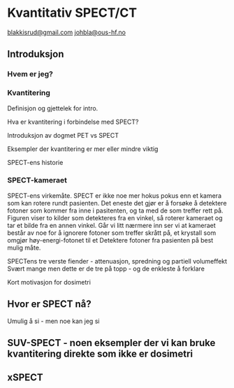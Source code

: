 # Kvantitativ SPECT/CT
blakkisrud@gmail.com
johbla@ous-hf.no

## Introduksjon

### Hvem er jeg?

### Kvantitering

Definisjon og gjettelek for intro.

Hva er kvantitering i forbindelse med SPECT?

Introduksjon av dogmet PET vs SPECT

Eksempler der kvantitering er mer eller mindre viktig

SPECT-ens historie

### SPECT-kameraet

SPECT-ens virkemåte. SPECT er ikke noe mer hokus pokus enn et kamera som kan rotere rundt pasienten. Det eneste det gjør er å forsøke å detektere fotoner som kommer fra inne i pasitenten, og ta med de som treffer rett på. Figuren viser to kilder som detekteres fra en vinkel, så roterer kameraet og tar et bilde fra en annen vinkel. Går vi litt nærmere inn ser vi at kameraet består av noe for å ignorere fotoner som treffer skrått på, et krystall som omgjør høy-energi-fotonet til et Detektere fotoner fra pasienten på best mulig måte. 

SPECTens tre verste fiender - attenuasjon, spredning og partiell volumeffekt
Svært mange men dette er de tre på topp - og de enkleste å forklare

Kort motivasjon for dosimetri

## Hvor er SPECT nå?

Umulig å si - men noe kan jeg si

## SUV-SPECT - noen eksempler der vi kan bruke kvantitering direkte som ikke er dosimetri

## xSPECT



<!--stackedit_data:
eyJoaXN0b3J5IjpbLTE4MDYzMzc3MDksLTE0NTg2MjYyMDEsLT
I3MDMxOTY1MSwxMTE0NDAzNDkzXX0=
-->